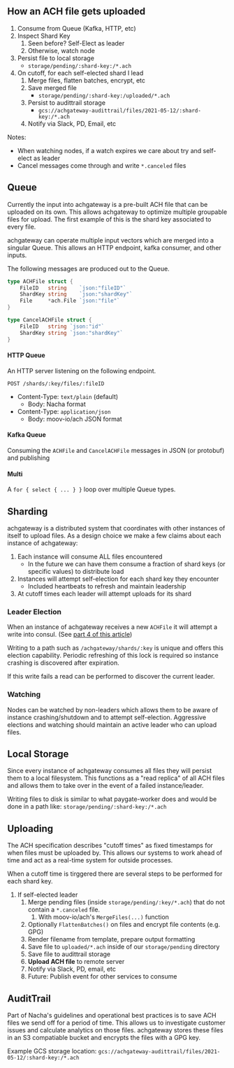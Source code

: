 ## How an ACH file gets uploaded

1. Consume from Queue (Kafka, HTTP, etc)
1. Inspect Shard Key
   1. Seen before? Self-Elect as leader
   1. Otherwise, watch node
1. Persist file to local storage
   - `storage/pending/:shard-key:/*.ach`
1. On cutoff, for each self-elected shard I lead
   1. Merge files, flatten batches, encrypt, etc
   1. Save merged file
      - `storage/pending/:shard-key:/uploaded/*.ach`
   1. Persist to audittrail storage
      - `gcs://achgateway-audittrail/files/2021-05-12/:shard-key:/*.ach`
   1. Notify via Slack, PD, Email, etc

Notes:

- When watching nodes, if a watch expires we care about try and self-elect as leader
- Cancel messages come through and write `*.canceled` files

## Queue

Currently the input into achgateway is a pre-built ACH file that can be uploaded on its own.
This allows achgateway to optimize multiple groupable files for upload. The first example of this
is the shard key associated to every file.

achgateway can operate multiple input vectors which are merged into a singular Queue. This allows
an HTTP endpoint, kafka consumer, and other inputs.

The following messages are produced out to the Queue.

```go
type ACHFile struct {
	FileID   string    `json:"fileID"`
	ShardKey string    `json:"shardKey"`
	File     *ach.File `json:"file"`
}
```

```go
type CancelACHFile struct {
	FileID   string `json:"id"`
	ShardKey string `json:"shardKey"`
}
```

#### HTTP Queue

An HTTP server listening on the following endpoint.

```
POST /shards/:key/files/:fileID
```

- Content-Type: `text/plain` (default)
   - Body: Nacha format
- Content-Type: `application/json`
   - Body: moov-io/ach JSON format

#### Kafka Queue

Consuming the `ACHFile` and `CancelACHFile` messages in JSON (or protobuf) and publishing

#### Multi

A `for { select { ... } }` loop over multiple Queue types.

## Sharding

achgateway is a distributed system that coordinates with other instances of itself to upload files.
As a design choice we make a few claims about each instance of achgateway:

1. Each instance will consume ALL files encountered
   - In the future we can have them consume a fraction of shard keys (or specific values) to distribute load
1. Instances will attempt self-election for each shard key they encounter
   - Included heartbeats to refresh and maintain leadership
1. At cutoff times each leader will attempt uploads for its shard

### Leader Election

When an instance of achgateway receives a new `ACHFile` it will attempt a write into consul.
(See [part 4 of this article](https://clivern.com/leader-election-with-consul-and-golang/))

Writing to a path such as `/achgateway/shards/:key` is unique and offers this election capability.
Periodic refreshing of this lock is required so instance crashing is discovered after expiration.

If this write fails a read can be performed to discover the current leader.

### Watching

Nodes can be watched by non-leaders which allows them to be aware of instance crashing/shutdown and to
attempt self-election. Aggressive elections and watching should maintain an active leader who can upload files.

## Local Storage

Since every instance of achgateway consumes all files they will persist them to a local filesystem. This functions
as a "read replica" of all ACH files and allows them to take over in the event of a failed instance/leader.

Writing files to disk is similar to what paygate-worker does and would be done in a path like: `storage/pending/:shard-key:/*.ach`

## Uploading

The ACH specification describes "cutoff times" as fixed timestamps for when files must be uploaded by. This allows our
systems to work ahead of time and act as a real-time system for outside processes.

When a cutoff time is tirggered there are several steps to be performed for each shard key.

1. If self-elected leader
   1. Merge pending files (inside `storage/pending/:key/*.ach`) that do not contain a `*.canceled` file.
      1. With moov-io/ach's `MergeFiles(...)` function
   1. Optionally `FlattenBatches()` on files and encrypt file contents (e.g. GPG)
   1. Render filename from template, prepare output formatting
   1. Save file to `uploaded/*.ach` inside of our `storage/pending` directory
   1. Save file to audittrail storage
   1. **Upload ACH file** to remote server
   1. Notify via Slack, PD, email, etc
   1. Future: Publish event for other services to consume

## AuditTrail

Part of Nacha's guidelines and operational best practices is to save ACH files we send off for a period of time. This allows us to
investigate customer issues and calculate analytics on those files. achgateway stores these files in an S3 compatiable bucket
and encrypts the files with a GPG key.

Example GCS storage location: `gcs://achgateway-audittrail/files/2021-05-12/:shard-key:/*.ach`
